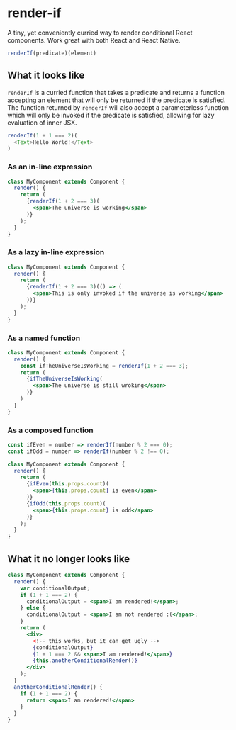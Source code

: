 # render-if
A tiny, yet conveniently curried way to render conditional React components. Work great with both React and React Native.

```js
renderIf(predicate)(element)
```



## What it looks like

`renderIf` is a curried function that takes a predicate and returns a function accepting an element that will only be returned if the predicate is satisfied.
The function returned by `renderIf` will also accept a parameterless function which will only be invoked if the predicate is satisfied, allowing for lazy evaluation of inner JSX.

```js
renderIf(1 + 1 === 2)(
  <Text>Hello World!</Text>
)
```

### As an in-line expression

```jsx
class MyComponent extends Component {
  render() {
    return (
      {renderIf(1 + 2 === 3)(
        <span>The universe is working</span>
      )}
    );
  }
}
```

### As a lazy in-line expression

```jsx
class MyComponent extends Component {
  render() {
    return (
      {renderIf(1 + 2 === 3)(() => (
        <span>This is only invoked if the universe is working</span>
      ))}
    );
  }
}
```

### As a named function

```jsx
class MyComponent extends Component {
  render() {
    const ifTheUniverseIsWorking = renderIf(1 + 2 === 3);
    return (
      {ifTheUniverseIsWorking(
        <span>The universe is still wroking</span>
      )}
    )
  }
}
```

### As a composed function
```jsx
const ifEven = number => renderIf(number % 2 === 0);
const ifOdd = number => renderIf(number % 2 !== 0);

class MyComponent extends Component {
  render() {
    return (
      {ifEven(this.props.count)(
        <span>{this.props.count} is even</span>
      )}
      {ifOdd(this.props.count)(
        <span>{this.props.count} is odd</span>
      )}
    );
  }
}
```

## What it no longer looks like

```jsx
class MyComponent extends Component {
  render() {
    var conditionalOutput;
    if (1 + 1 === 2) {
      conditionalOutput = <span>I am rendered!</span>;
    } else {
      conditionalOutput = <span>I am not rendered :(</span>;
    }
    return (
      <div>
        <!-- this works, but it can get ugly -->
        {conditionalOutput}
        {1 + 1 === 2 && <span>I am rendered!</span>}
        {this.anotherConditionalRender()}
      </div>
    );
  }
  anotherConditionalRender() {
    if (1 + 1 === 2) {
      return <span>I am rendered!</span>
    }
  }
}
```
